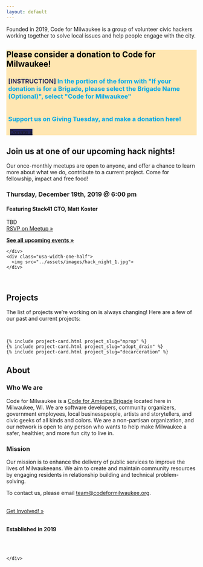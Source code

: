 ```yaml
---
layout: default
---
```

<div class="usa-grid-wide">
    <div id="hero-image" class="usa-width-one-whole">
        <div id="hero-header-text" class="usa-width-two-thirds">
            <div id="hero-p">
                <p>Founded in 2019, Code for Milwaukee is a group of volunteer civic hackers working together to solve local issues and help people engage with the city.</p>
            </div>
        </div>
    </div>
</div>

<div class="usa-grid">
  <div class = "usa-width-one-whole" style="background-color:#ffe6b1; margin-top:2%;" >
          <h2 style="color:black;"> Please consider a donation to Code for Milwaukee!</h2>
          <h3 style="color:#00A8E9; padding-left:5px"> <span style ="color:#23235A" >[INSTRUCTION]</span> In the portion of the form with "If your donation is for a Brigade, please select the Brigade Name (Optional)", select "Code for Milwaukee"
            <br>
            <br>
            <br>
            Support us on Giving Tuesday, and make a donation here!</h3>
          <a target="_blank" href="https://www.codeforamerica.org/donate" class="usa-button" style = "background-color:#23235A; margin-left: 2%; margin-bottom: 2%">Donate »</a>
  </div>
  <div class="usa-width-three-fourths usa-section">
        <h2 id="project-nights">Join us at one of our upcoming hack nights!</h2>
        <p>Our once-monthly meetups are open to anyone, and offer a chance to learn more about what we do, contribute to a current project. Come for fellowship, impact and free food!</p>
    </div>
    <div class="usa-width-one-half">
      <h3>Thursday, December 19th, 2019 @ 6:00 pm</h3>
      <h4> Featuring Stack41 CTO, Matt Koster </h4>
      <p><span>TBD</span>
      <!-- <br><a href='https://www.google.com/maps/search/?api=1&query=43.052980%2C-87.913155'>TBD</a> -->
      <br>
      <a target="_blank" href="https://www.meetup.com/Code-for-Milwaukee/events/266648735/" class="usa-button">RSVP on Meetup »</a>
      </p>
      <p><strong><a href="https://www.meetup.com/Code-for-Milwaukee/events/" target="_blank">See all upcoming events »</a></strong></p>

    </div>
    <div class="usa-width-one-half">
      <img src="../assets/images/hack_night_1.jpg">
    </div>
</div>

<div class="usa-grid">
  <div class="usa-width-one-whole usa-section">
    <div class="usa-width-one-whole">
        <br>
        <h2 id="projects">Projects</h2>
        <p>The list of projects we’re working on is always changing! Here are a few of our past and current projects:</p>
        <br>
    </div>


    {% include project-card.html project_slug="mprop" %}
    {% include project-card.html project_slug="adopt_drain" %}
    {% include project-card.html project_slug="decarceration" %}

  </div>
</div>

<div class="usa-grid">
  <div class="usa-section">
    <div class="usa-width-one-whole">
      <h2 id="about">About</h2>
      <div class="usa-width-two-thirds">
         <h3>Who We are</h3>
        <p>Code for Milwaukee is a <a href="http://brigade.codeforamerica.org/">Code for America Brigade</a> located here in Milwaukee, WI. We are software developers, community organizers, government employees, local businesspeople, artists and storytellers, and civic geeks of all kinds and colors. We are a non-partisan organization, and our network is open to any person who wants to help make Milwaukee a safer, healthier, and more fun city to live in.</p>
         <h3> Mission </h3>
        <p>Our mission is to enhance the delivery of public services to improve the lives of Milwaukeeans. We aim to create and maintain community resources by engaging residents in relationship building and technical problem-solving.</p>
        <p>To contact us, please email <a href="mailto:team@codeformilwaukee.org">team@codeformilwaukee.org</a>.</p>
        <br>
                <a target="_blank" href="https://forms.gle/SpCTwWxsDdmsB6kj6" class="usa-button">Get Involved! »</a>
        <br>
        <br>
        <div class="usa-width-one-third">
          <p><strong>Established in 2019</strong></p>
        </div>
        <br>
        <br>
      </div>

    </div>
  </div>
</div>

<div class="usa-grid-wide">
    <div class="usa-width-one-whole" align="center">
        <!-- <br>
        <button> Submit a Proposal </button> -->
    </div>
</div>
